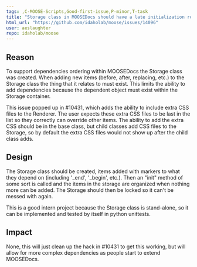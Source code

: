```yaml
---
tags: ,C-MOOSE-Scripts,Good-first-issue,P-minor,T-task
title: "Storage class in MOOSEDocs should have a late initialization routine."
html_url: "https://github.com/idaholab/moose/issues/14096"
user: aeslaughter
repo: idaholab/moose
---
```


## Reason
<!--Why do you need this feature or what is the enhancement?-->
To support dependencies ordering within MOOSEDocs the Storage class was created. When adding new items (before, after, replacing, etc.) to the Storage class the thing that it relates to must exist. This limits the ability to add dependencies because the dependent object must exist within the Storage container.

This issue popped up in #10431, which adds the ability to include extra CSS files to the Renderer. The user expects these extra CSS files to be last in the list so they correctly can override other items. The ability to add the extra CSS should be in the base class, but child classes add CSS files to the Storage, so by default the extra CSS files would not show up after the child class adds. 

## Design
<!--A concise description (design) of what you want to happen.--->
The Storage class should be created, items added with markers to what they depend on (including '_end', '_begin', etc.). Then an "init" method of some sort is called and the items in the storage are organized when nothing more can be added. The Storage should then be locked so it can't be messed with again.

This is a good intern project because the Storage class is stand-alone, so it can be implemented and tested by itself in python unittests.

## Impact
<!--Will the enhancement change existing public APIs, internal APIs, or add something new?-->
None, this will just clean up the hack in #10431 to get this working, but will allow for more complex dependencies as people start to extend MOOSEDocs.